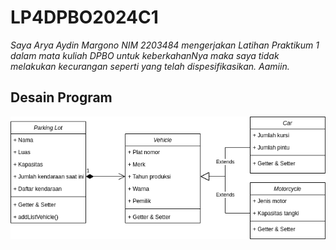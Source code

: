 # LP4DPBO2024C1
*Saya Arya Aydin Margono NIM 2203484 mengerjakan
Latihan Praktikum 1 dalam mata kuliah DPBO
untuk keberkahanNya maka saya tidak melakukan kecurangan seperti yang telah dispesifikasikan. Aamiin.*

## Desain Program
![diagram](/desain/LP4DPBO.png)
